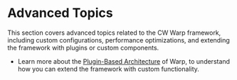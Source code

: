 # Advanced Topics

This section covers advanced topics related to the CW Warp framework, including custom configurations, performance optimizations, and extending the framework with plugins or custom components.

* Learn more about the [Plugin-Based Architecture](plugin-architecture.md) of Warp, to understand how you can extend the framework with custom functionality.
